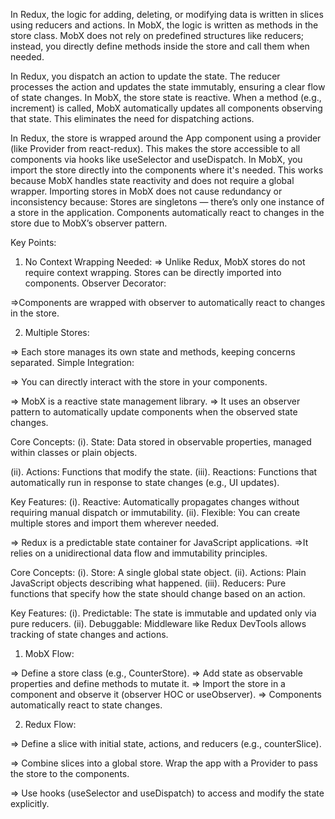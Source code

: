 <!-- 1. Where Do We Write the Logic in MobX vs Redux? -->

In Redux, the logic for adding, deleting, or modifying data is written in slices using reducers and actions.
In MobX, the logic is written as methods in the store class. MobX does not rely on predefined structures like reducers; instead, you directly define methods inside the store and call them when needed.

<!-- 2. How Does State Update in Redux vs MobX? -->

In Redux, you dispatch an action to update the state. The reducer processes the action and updates the state immutably, ensuring a clear flow of state changes.
In MobX, the store state is reactive. When a method (e.g., increment) is called, MobX automatically updates all components observing that state. This eliminates the need for dispatching actions.

<!-- 3. Accessing Stores in Redux vs MobX -->

In Redux, the store is wrapped around the App component using a provider (like Provider from react-redux). This makes the store accessible to all components via hooks like useSelector and useDispatch.
In MobX, you import the store directly into the components where it's needed. This works because MobX handles state reactivity and does not require a global wrapper.
Importing stores in MobX does not cause redundancy or inconsistency because:
Stores are singletons — there’s only one instance of a store in the application.
Components automatically react to changes in the store due to MobX’s observer pattern.

<!-- MOBX: -->

Key Points:

1. No Context Wrapping Needed:
   => Unlike Redux, MobX stores do not require context wrapping. Stores can be directly imported into components.
   Observer Decorator:

=>Components are wrapped with observer to automatically react to changes in the store.

2. Multiple Stores:

=> Each store manages its own state and methods, keeping concerns separated.
Simple Integration:

=> You can directly interact with the store in your components.

=> MobX is a reactive state management library.
=> It uses an observer pattern to automatically update components when the observed state changes.

Core Concepts:
(i). State: Data stored in observable properties, managed within classes or plain objects.

(ii). Actions: Functions that modify the state.
(iii). Reactions: Functions that automatically run in response to state changes (e.g., UI updates).

Key Features:
(i). Reactive: Automatically propagates changes without requiring manual dispatch or immutability.
(ii). Flexible: You can create multiple stores and import them wherever needed.

<!-- Redux -->

=> Redux is a predictable state container for JavaScript applications.
=>It relies on a unidirectional data flow and immutability principles.

Core Concepts:
(i). Store: A single global state object.
(ii). Actions: Plain JavaScript objects describing what happened.
(iii). Reducers: Pure functions that specify how the state should change based on an action.

Key Features:
(i). Predictable: The state is immutable and updated only via pure reducers.
(ii). Debuggable: Middleware like Redux DevTools allows tracking of state changes and actions.

<!-- How They Differ in a Practical Example -->

1. MobX Flow:

=> Define a store class (e.g., CounterStore).
=> Add state as observable properties and define methods to mutate it.
=> Import the store in a component and observe it (observer HOC or useObserver).
=> Components automatically react to state changes.

2. Redux Flow:

=> Define a slice with initial state, actions, and reducers (e.g., counterSlice).

=> Combine slices into a global store.
Wrap the app with a Provider to pass the store to the components.

=> Use hooks (useSelector and useDispatch) to access and modify the state explicitly.
